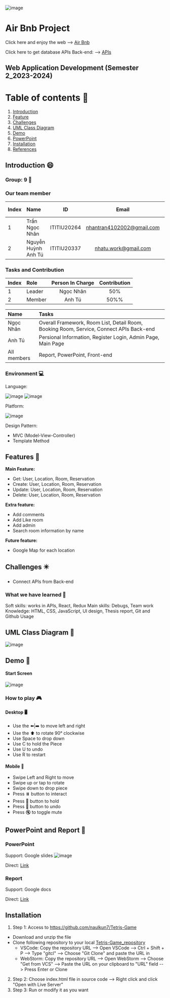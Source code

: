 ![image](https://github.com/petertran410/air_bnb_web_app/blob/main/public/imgs/airbnb.png?raw=true)

# Air Bnb Project

Click here and enjoy the web --> <a href="https://tranngocnhan-airbnb.netlify.app/" target="_blank">Air Bnb</a>

Click here to get database APIs Back-end: --> <a href="https://github.com/petertran410/air_bnb_be_web_app" target="_blank">APIs</a>

## Web Application Development (Semester 2_2023-2024)

# Table of contents :round_pushpin:

1. [Introduction](#introduction)
2. [Feature](#features)
3. [Challenges](#challenges)
4. [UML Class Diagram](#uml)
5. [Demo](#demo)
6. [PowerPoint](#powerPoint)
7. [Installation](#installation)
8. [References](#references)

## Introduction <a name="introduction"></a> :smile:

### Group: 9 :star_struck:

### Our team member

| Index | Name                    |     ID      |               Email                | Github account |
| :---- | :---------------------- | :---------: | :--------------------------------: | :------------- |
| 1     | Trần Ngọc Nhân          | ITITIU20264 |     nhantran4102002@gmail.com      | petertran410   |
| 2     | Nguyễn Huỳnh Anh Tú     | ITITIU20337 |     nhatu.work@gmail.com           | nhatuwork      |

### Tasks and Contribution

| Index | Role   | Person In Charge | Contribution |
| :---- | :----- | :--------------: | :----------: |
| 1     | Leader |    Ngọc Nhân     |     50%      |
| 2     | Member |    Anh Tú        |     50%%     |

| Name        | Tasks                                                                                   |
| :---------- | :-----------------------------------------------------------------------------          |
| Ngọc Nhân   | Overall Framework, Room List, Detail Room, Booking Room, Service, Connect APIs Back-end |
| Anh Tú      | Persional Information, Register Login, Admin Page, Main Page                            |
| All members | Report, PowerPoint, Front-end                                                           |

### Environment :computer:

Language:

![image](https://img.shields.io/badge/HTML5-E34F26?style=for-the-badge&logo=html5&logoColor=white)
![image](https://img.shields.io/badge/JavaScript-F7DF1E?style=for-the-badge&logo=javascript&logoColor=black)

Platform:

![image](https://img.shields.io/badge/Visual_Studio_Code-0078D4?style=for-the-badge&logo=visual%20studio%20code&logoColor=white)

Design Pattern:

- MVC (Model-View-Controller)
- Template Method

## Features <a name="features"></a> :star2:

**Main Feature:**

- Get: User, Location, Room, Reservation
- Create: User, Location, Room, Reservation
- Update: User, Location, Room, Reservation
- Delete: User, Location, Room, Reservation

**Extra feature:**

- Add comments
- Add Like room
- Add admin
- Search room information by name

**Future feature:**

- Google Map for each location

## Challenges <a name="challenges"></a> ✴️

- Connect APIs from Back-end

### What we have learned :pencil:

Soft skills: works in APIs, React, Redux
Main skills: Debugs, Team work  
Knowledge: HTML, CSS, JavaScript, UI design, Thesis report, Git and Github Usage

## UML Class Diagram <a name="uml"></a> 📄

![image](https://github.com/petertran410/air_bnb_web_app/blob/main/public/imgs/ClassDiagram.png?raw=true)

## Demo <a name="demo"></a> 🤖

#### Start Screen

![image](./screenshot/game/startscreen.png)

### How to play 🎮

#### Desktop 🖥️

- Use the ⬅️|➡️ to move left and right
- Use the ⬆️ to rotate 90° clockwise
- Use Space to drop down
- Use C to hold the Piece
- Use U to undo
- Use R to restart

#### Mobile 📱

- Swipe Left and Right to move
- Swipe up or tap to rotate
- Swipe down to drop piece
- Press ⏸️ button to interact
- Press 🎁 button to hold
- Press 🔄 button to undo
- Press 🔇 to toggle mute

## PowerPoint and Report <a name="powerPoint"></a> 📖

### PowerPoint

Support: Google slides
![image](./screenshot/Tetris_ppt.jpg)

Direct: [Link](https://docs.google.com/presentation/d/1NSvAn6voLTWPU3bcdAyV4bVFJXAI_HLM9rIiVeL4j0k/edit?usp=sharing)

### Report

Support: Google docs

Direct: [Link](https://docs.google.com/document/d/1TFwiAUaH60dtllLl4o73U8S-MblfCmTzYT6-PXLCqNY/edit?usp=sharing)

## Installation <a name="installation"></a>

1. Step 1: Access to https://github.com/naulkun7/Tetris-Game

- Download and unzip the file
- Clone following repository to your local [Tetris-Game_repository](https://github.com/naulkun7/Tetris-Game.git)
  - VSCode: Copy the repository URL --> Open VSCode --> Ctrl + Shift + P --> Type "gitcl" --> Choose "Git Clone" and paste the URL in
  - WebStorm: Copy the repository URL --> Open WebStorm --> Choose "Get from VCS" --> Paste the URL on your clipboard to "URL" field --> Press Enter or Clone

2. Step 2: Choose index.html file in source code --> Right click and click "Open with Live Server"
3. Step 3: Run or modify it as you want

